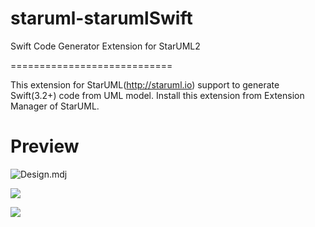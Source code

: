 # staruml-starumlSwift
Swift Code Generator Extension for StarUML2

============================

This extension for StarUML(http://staruml.io) support to generate Swift(3.2+) code from UML model. Install this extension from Extension Manager of StarUML.

# Preview
![Design.mdj](example/Preview.png)

![](example/Preview2.png)

![](example/Preview3.png)
